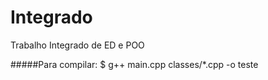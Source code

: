 Integrado
=========

Trabalho Integrado de ED e POO


#####Para compilar:
	$ g++ main.cpp classes/*.cpp -o teste
